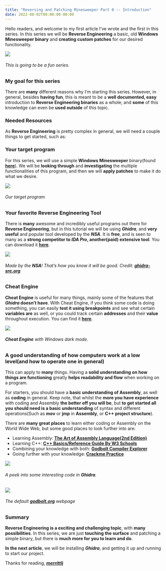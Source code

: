 ```yaml
---
title: "Reversing and Patching Minesweeper Part 0 -- Introduction"
date: 2022-08-02T00:00:00-00:00
---
```


Hello readers, and welcome to my first article I’ve wrote and the first in this series. In this series we will be **Reverse Engineering** a basic, old **Windows Minesweeper binary** and **creating custom patches** for our desired functionality.

![](https://github.com/merrittlj/merrittljblog/raw/main/assets/minesweep0title.png)
###### This is going to be a fun series.

### **My goal for this series**

There are **many** different reasons why I’m starting this series. However, in general, besides **having fun**, this is meant to be a **well documented, easy** introduction to **Reverse Engineering binaries** as a whole; and **some** of this knowledge can even be **used outside** of this topic.

### **Needed Resources**

As **Reverse Engineering** is pretty complex in general, we will need a couple things to get started, such as:

### **Your target program**

For this series, we will use a simple **Windows Minesweeper** binary(found [**here**](http://www.minesweeper.info/downloads/WinmineXP.html)). We will be **looking through** and **investigating** the multiple functionalities of this program, and then we will **apply patches** to make it do what we desire.

![](https://github.com/merrittlj/merrittljblog/raw/main/assets/target.png)
###### Our target program

### **Your favorite Reverse Engineering Tool**

There is **many** awesome and incredibly useful programs out there for **Reverse Engineering**, but in this tutorial we will be using **_Ghidra_**, and **very useful** and popular tool developed by the **_NSA_**. It is **free**, and is seen to many as a **strong competitor to _IDA Pro_, another(paid) extensive tool**. You can download it [**here**](https://github.com/NationalSecurityAgency/ghidra/releases).

![](https://github.com/merrittlj/merrittljblog/raw/main/assets/ghidra.png)
###### Made by the **NSA**! That’s how you know it will be good. Credit: [**ghidra-sre.org**](https://ghidra-sre.org/images/GHIDRA_1.png)

### **Cheat Engine**

**Cheat Engine** is useful for many things, mainly some of the features that **_Ghidra_ doesn’t have**. With Cheat Engine, if you think some code is doing something, you can easily **test it using breakpoints** and see what certain **variables are** as well, or you could track certain **addresses** and their **value** throughout execution. You can find it [**here**](https://www.cheatengine.org/).

![](https://github.com/merrittlj/merrittljblog/raw/main/assets/ce.png)
###### **Cheat Engine** with Windows dark mode.

### **A good understanding of how computers work at a low level(and how to operate one in general)**

This can apply to **many** things. Having a **solid understanding on how things are functioning** greatly **helps readability and flow** when working on a program.

For starters, you should have a **basic understanding of Assembly**, as well as **coding** in general. Keep note, that whilst the **more you have experience** with coding and Assembly **the better off you will be**, but **to get started all you should need is a basic understanding** of syntax and different operations(Such as **mov** or **jmp** in **Assembly**, or **C++ project structure**).

There are **many great places** to learn either coding or Assembly on the World Wide Web, but some good places to look further into are:

*   Learning Assembly: [**The Art of Assembly Language(2nd Edition)**](http://www.staroceans.org/kernel-and-driver/The.Art.of.Assembly.Language.2nd.Edition.pdf)
*   Learning C++: [**C++ Basics/Reference Guide By W3 Schools**](https://www.w3schools.com/cpp/default.asp)
*   Combining your knowledge with both: [**Godbolt Compiler Explorer**](https://godbolt.org/)
*   Going further with your knowledge: [**Crackme Practice**](https://crackmes.one/)

![](https://github.com/merrittlj/merrittljblog/raw/main/assets/peek.png)
###### A peek into some interesting code in **Ghidra**.

![](https://github.com/merrittlj/merrittljblog/raw/main/assets/godbolt.png)
###### The default [**godbolt.org**](https://godbolt.org/) webpage

### **Summary**

**Reverse Engineering is a exciting and challenging topic**, with **many possibilities**. In this series, we are just **touching the surface** and patching a simple binary, but there is **much more for you to learn and do**.

**In the next article**, we will be installing **_Ghidra_**, and getting it up and running to start our project.

Thanks for reading, [**_merrittlj_**](https://github.com/merrittlj)